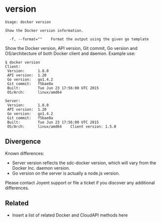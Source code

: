 # version

    Usage: docker version

    Show the Docker version information.

      -f, --format=""    Format the output using the given go template

Show the Docker version, API version, Git commit, Go version and OS/architecture
of both Docker client and daemon. Example use:

    $ docker version
    Client:
     Version:      1.8.0
     API version:  1.20
     Go version:   go1.4.2
     Git commit:   f5bae0a
     Built:        Tue Jun 23 17:56:00 UTC 2015
     OS/Arch:      linux/amd64

    Server:
     Version:      1.8.0
     API version:  1.20
     Go version:   go1.4.2
     Git commit:   f5bae0a
     Built:        Tue Jun 23 17:56:00 UTC 2015
     OS/Arch:      linux/amd64    Client version: 1.5.0

## Divergence

Known differences:

- Server version reflects the sdc-docker version, which will vary from the Docker Inc. daemon version.
- Go version on the server is actually a node.js version.

Please contact Joyent support or file a ticket if you discover any additional differences.

## Related

- Insert a list of related Docker and CloudAPI methods here

